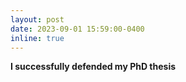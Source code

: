 ```yaml
---
layout: post
date: 2023-09-01 15:59:00-0400
inline: true
---
```


**I successfully defended my PhD thesis**
